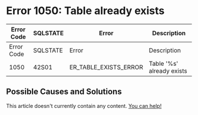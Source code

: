 
# Error 1050: Table already exists


| Error Code | SQLSTATE | Error | Description |
| --- | --- | --- | --- |
| Error Code | SQLSTATE | Error | Description |
| 1050 | 42S01 | ER_TABLE_EXISTS_ERROR | Table '%s' already exists |




## Possible Causes and Solutions


This article doesn't currently contain any content. [You can help!](/kb/en/writing-and-editing-knowledge-base-articles/)

